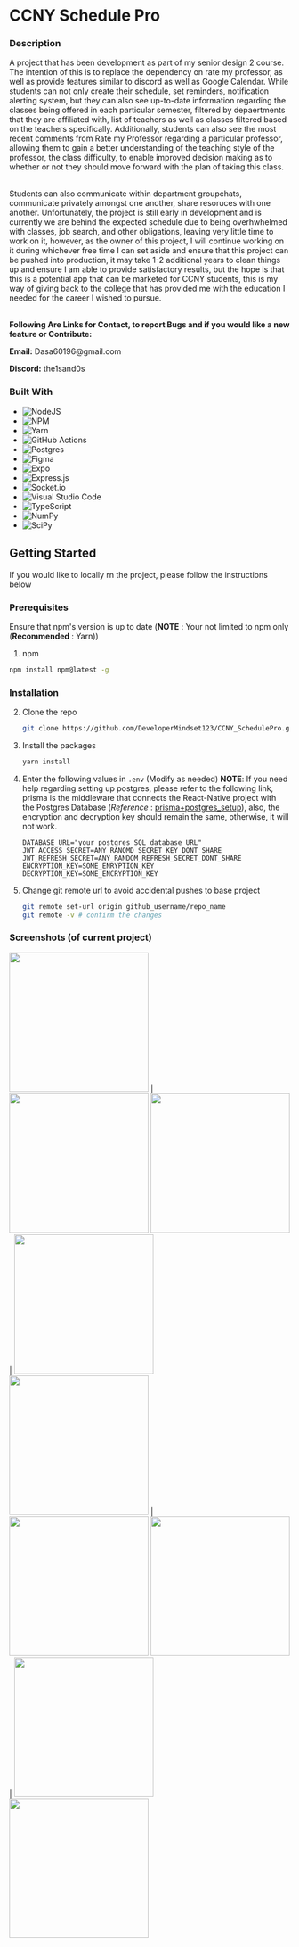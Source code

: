 
<div>
  <!--<a href="https://github.com/github_username/repo_name">
    <!--add the link to the image here
    <img src="github-image-readme.jpg" alt="Logo" width="200" height="200">
  </a> -->

<h1>CCNY Schedule Pro</h1>

  <h3>
    <b>Description</b><br />
  </h3>
<p>A project that has been development as part of my senior design 2 course. The intention of this is to replace the dependency on rate my professor, as well as provide features similar to discord as well as Google Calendar. While students can not only create their schedule, set reminders, notification alerting system, but they can also see up-to-date information regarding the classes being offered in each particular semester, filtered by depaertments that they are affiliated with, list of teachers as well as classes filtered based on the teachers specifically. Additionally, students can also see the most recent comments from Rate my Professor regarding a particular professor, allowing them to gain a better understanding of the teaching style of the professor, the class difficulty, to enable improved decision making as to whether or not they should move forward with the plan of taking this class.</p><br/>
  Students can also communicate within department groupchats, communicate privately amongst one another, share resoruces with one another. Unfortunately, the project is still early in development and is currently we are behind the expected schedule due to being overhwhelmed with classes, job search, and other obligations, leaving very little time to work on it, however, as the owner of this project, I will continue working on it during whichever free time I can set aside and ensure that this project can be pushed into production, it may take 1-2 additional years to clean things up and ensure I am able to provide satisfactory results, but the hope is that this is a potential app that can be marketed for CCNY students, this is my way of giving back to the college that has provided me with the education I needed for the career I wished to pursue.
    <br /><br />
    <b>
    <p>Following Are Links for Contact, to report Bugs and if you would like a new feature or Contribute:</p></b>
    <p><b>Email:</b> Dasa60196@gmail.com</p>
    <p><b>Discord:</b> the1sand0s</p>
  </p>
</div>


### Built With
* ![NodeJS](https://img.shields.io/badge/node.js-6DA55F?style=for-the-badge&logo=node.js&logoColor=white)
* ![NPM](https://img.shields.io/badge/NPM-%23CB3837.svg?style=for-the-badge&logo=npm&logoColor=white)
* ![Yarn](https://img.shields.io/badge/yarn-%232C8EBB.svg?style=for-the-badge&logo=yarn&logoColor=white)
* ![GitHub Actions](https://img.shields.io/badge/github%20actions-%232671E5.svg?style=for-the-badge&logo=githubactions&logoColor=white)
* ![Postgres](https://img.shields.io/badge/postgres-%23316192.svg?style=for-the-badge&logo=postgresql&logoColor=white)
* ![Figma](https://img.shields.io/badge/figma-%23F24E1E.svg?style=for-the-badge&logo=figma&logoColor=white)
* ![Expo](https://img.shields.io/badge/expo-1C1E24?style=for-the-badge&logo=expo&logoColor=#D04A37)
* ![Express.js](https://img.shields.io/badge/express.js-%23404d59.svg?style=for-the-badge&logo=express&logoColor=%2361DAFB)
* ![Socket.io](https://img.shields.io/badge/Socket.io-black?style=for-the-badge&logo=socket.io&badgeColor=010101)
* ![Visual Studio Code](https://img.shields.io/badge/Visual%20Studio%20Code-0078d7.svg?style=for-the-badge&logo=visual-studio-code&logoColor=white)
* ![TypeScript](https://img.shields.io/badge/typescript-%23007ACC.svg?style=for-the-badge&logo=typescript&logoColor=white)
* ![NumPy](https://img.shields.io/badge/numpy-%23013243.svg?style=for-the-badge&logo=numpy&logoColor=white)
* ![SciPy](https://img.shields.io/badge/SciPy-%230C55A5.svg?style=for-the-badge&logo=scipy&logoColor=%white)

## Getting Started
If you would like to locally rn the project, please follow the instructions below

### Prerequisites
Ensure that npm's version is up to date (**NOTE** : Your not limited to npm only (**Recommended** : Yarn))
1. npm
  ```sh
  npm install npm@latest -g
  ```

  ### Installation

2. Clone the repo
   ```sh
   git clone https://github.com/DeveloperMindset123/CCNY_SchedulePro.git
   ```
3. Install the packages
   ```sh
   yarn install
   ```
4. Enter the following values in `.env` (Modify as needed)
   <b>NOTE</b>: If you need help regarding setting up postgres, please refer to the following link, prisma is the middleware that connects the React-Native project with the Postgres Database (<i>Reference</i> : [prisma+postgres_setup](https://www.prisma.io/docs/orm/overview/databases/postgresql)), also, the encryption and decryption key should remain the same, otherwise, it will not work.
   ```basic
   DATABASE_URL="your postgres SQL database URL"
   JWT_ACCESS_SECRET=ANY_RANOMD_SECRET_KEY_DONT_SHARE
   JWT_REFRESH_SECRET=ANY_RANDOM_REFRESH_SECRET_DONT_SHARE
   ENCRYPTION_KEY=SOME_ENRYPTION_KEY
   DECRYPTION_KEY=SOME_ENCRYPTION_KEY
   ```
6. Change git remote url to avoid accidental pushes to base project
   ```sh
   git remote set-url origin github_username/repo_name
   git remote -v # confirm the changes
   ```


### Screenshots (of current project)
<img src="README_Images/CCNYSchedulePro10.png" width="250"/> | <img src="README_Images/CCNYSchedulePro9.png" width="250"/>
<img src="README_Images/CCNYSchedulePro8.png" width="250"/> | <img src="README_Images/CCNYSchedulePro7.png" width="250"/>
<img src="README_Images/CCNYSchedulePro6.png" width="250"/> | <img src="README_Images/CCNYSchedulePro5.png" width="250"/>
<img src="README_Images/CCNY_SchedulePro4.png" width="250"/> | <img src="README_Images/CCNYSchedulePro3.png" width="250"/>
<img src="README_Images/CCNYSchedulePro2.png" width="250"/>
